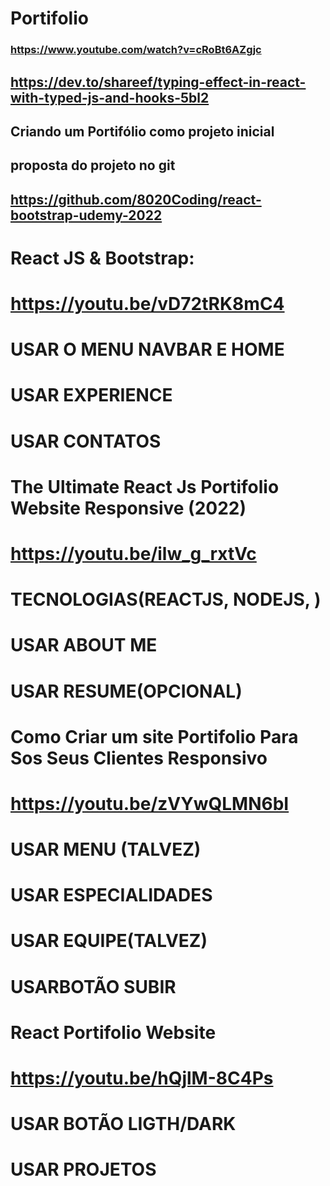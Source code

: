 # Portifolio

### https://www.youtube.com/watch?v=cRoBt6AZgjc
## https://dev.to/shareef/typing-effect-in-react-with-typed-js-and-hooks-5bl2

## Criando um Portifólio como projeto inicial
## proposta do projeto no git 
## https://github.com/8020Coding/react-bootstrap-udemy-2022 ##

# React JS & Bootstrap:
#    https://youtu.be/vD72tRK8mC4
#    USAR O MENU NAVBAR E HOME
#    USAR EXPERIENCE
#    USAR CONTATOS

# The Ultimate React Js Portifolio Website Responsive (2022)
#    https://youtu.be/ilw_g_rxtVc
#    TECNOLOGIAS(REACTJS, NODEJS, )
#    USAR ABOUT ME
#    USAR RESUME(OPCIONAL)

# Como Criar um site Portifolio Para Sos Seus Clientes  Responsivo
#    https://youtu.be/zVYwQLMN6bI
#    USAR MENU (TALVEZ)
#    USAR ESPECIALIDADES
#    USAR EQUIPE(TALVEZ)
#    USARBOTÃO SUBIR

# React Portifolio Website
#    https://youtu.be/hQjlM-8C4Ps
#    USAR BOTÃO LIGTH/DARK
#    USAR PROJETOS
